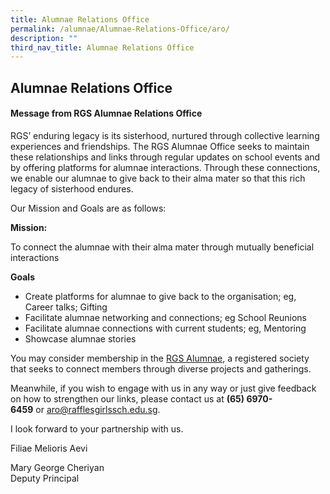 ```yaml
---
title: Alumnae Relations Office
permalink: /alumnae/Alumnae-Relations-Office/aro/
description: ""
third_nav_title: Alumnae Relations Office
---
```

## Alumnae Relations Office

#### Message from RGS Alumnae Relations Office

RGS’ enduring legacy is its sisterhood, nurtured through collective learning experiences and friendships. The RGS Alumnae Office seeks to maintain these relationships and links through regular updates on school events and by offering platforms for alumnae interactions. Through these connections, we enable our alumnae to give back to their alma mater so that this rich legacy of sisterhood endures.

Our Mission and Goals are as follows:

**Mission:**

To connect the alumnae with their alma mater through mutually beneficial interactions

**Goals**  

*   Create platforms for alumnae to give back to the organisation; eg, Career talks; Gifting  
*   Facilitate alumnae networking and connections; eg School Reunions
*   Facilitate alumnae connections with current students; eg, Mentoring
*   Showcase alumnae stories

You may consider membership in the [RGS Alumnae](http://rgsalumnae.com/), a registered society that seeks to connect members through diverse projects and gatherings.

Meanwhile, if you wish to engage with us in any way or just give feedback on how to strengthen our links, please contact us at **(65) 6970-6459** or [aro@rafflesgirlssch.edu.sg](mailto:aro@rafflesgirlssch.edu.sg).  


I look forward to your partnership with us.

Filiae Melioris Aevi  
  
Mary George Cheriyan  <br>
Deputy Principal